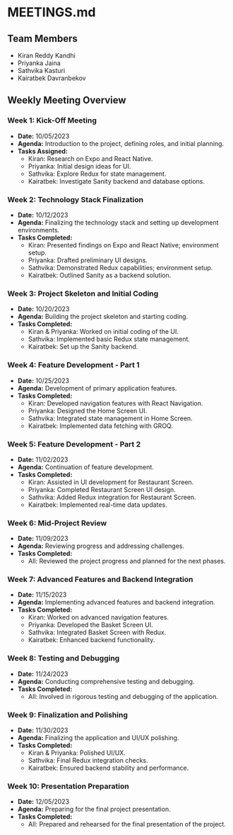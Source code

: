 
# MEETINGS.md

## Team Members
- Kiran Reddy Kandhi
- Priyanka Jaina
- Sathvika Kasturi
- Kairatbek Davranbekov

## Weekly Meeting Overview

### Week 1: Kick-Off Meeting
- **Date:** 10/05/2023
- **Agenda:** Introduction to the project, defining roles, and initial planning.
- **Tasks Assigned:**
  - Kiran: Research on Expo and React Native.
  - Priyanka: Initial design ideas for UI.
  - Sathvika: Explore Redux for state management.
  - Kairatbek: Investigate Sanity backend and database options.

### Week 2: Technology Stack Finalization
- **Date:** 10/12/2023
- **Agenda:** Finalizing the technology stack and setting up development environments.
- **Tasks Completed:**
  - Kiran: Presented findings on Expo and React Native; environment setup.
  - Priyanka: Drafted preliminary UI designs.
  - Sathvika: Demonstrated Redux capabilities; environment setup.
  - Kairatbek: Outlined Sanity as a backend solution.

### Week 3: Project Skeleton and Initial Coding
- **Date:** 10/20/2023
- **Agenda:** Building the project skeleton and starting coding.
- **Tasks Completed:**
  - Kiran & Priyanka: Worked on initial coding of the UI.
  - Sathvika: Implemented basic Redux state management.
  - Kairatbek: Set up the Sanity backend.

### Week 4: Feature Development - Part 1
- **Date:** 10/25/2023
- **Agenda:** Development of primary application features.
- **Tasks Completed:**
  - Kiran: Developed navigation features with React Navigation.
  - Priyanka: Designed the Home Screen UI.
  - Sathvika: Integrated state management in Home Screen.
  - Kairatbek: Implemented data fetching with GROQ.

### Week 5: Feature Development - Part 2
- **Date:** 11/02/2023
- **Agenda:** Continuation of feature development.
- **Tasks Completed:**
  - Kiran: Assisted in UI development for Restaurant Screen.
  - Priyanka: Completed Restaurant Screen UI design.
  - Sathvika: Added Redux integration for Restaurant Screen.
  - Kairatbek: Implemented real-time data updates.

### Week 6: Mid-Project Review
- **Date:** 11/09/2023
- **Agenda:** Reviewing progress and addressing challenges.
- **Tasks Completed:**
  - All: Reviewed the project progress and planned for the next phases.

### Week 7: Advanced Features and Backend Integration
- **Date:** 11/15/2023
- **Agenda:** Implementing advanced features and backend integration.
- **Tasks Completed:**
  - Kiran: Worked on advanced navigation features.
  - Priyanka: Developed the Basket Screen UI.
  - Sathvika: Integrated Basket Screen with Redux.
  - Kairatbek: Enhanced backend functionality.

### Week 8: Testing and Debugging
- **Date:** 11/24/2023
- **Agenda:** Conducting comprehensive testing and debugging.
- **Tasks Completed:**
  - All: Involved in rigorous testing and debugging of the application.

### Week 9: Finalization and Polishing
- **Date:** 11/30/2023
- **Agenda:** Finalizing the application and UI/UX polishing.
- **Tasks Completed:**
  - Kiran & Priyanka: Polished UI/UX.
  - Sathvika: Final Redux integration checks.
  - Kairatbek: Ensured backend stability and performance.

### Week 10: Presentation Preparation
- **Date:** 12/05/2023
- **Agenda:** Preparing for the final project presentation.
- **Tasks Completed:**
  - All: Prepared and rehearsed for the final presentation of the project.
